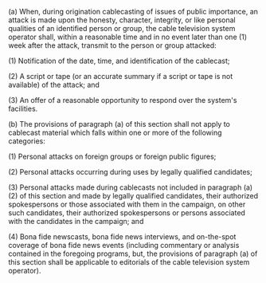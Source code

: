 (a) When, during origination cablecasting of issues of public importance, an attack is made upon the honesty, character, integrity, or like personal qualities of an identified person or group, the cable television system operator shall, within a reasonable time and in no event later than one (1) week after the attack, transmit to the person or group attacked:

(1) Notification of the date, time, and identification of the cablecast;

(2) A script or tape (or an accurate summary if a script or tape is not available) of the attack; and

(3) An offer of a reasonable opportunity to respond over the system's facilities.

(b) The provisions of paragraph (a) of this section shall not apply to cablecast material which falls within one or more of the following categories:

(1) Personal attacks on foreign groups or foreign public figures;

(2) Personal attacks occurring during uses by legally qualified candidates;

(3) Personal attacks made during cablecasts not included in paragraph (a)(2) of this section and made by legally qualified candidates, their authorized spokespersons or those associated with them in the campaign, on other such candidates, their authorized spokespersons or persons associated with the candidates in the campaign; and

(4) Bona fide newscasts, bona fide news interviews, and on-the-spot coverage of bona fide news events (including commentary or analysis contained in the foregoing programs, but, the provisions of paragraph (a) of this section shall be applicable to editorials of the cable television system operator).

